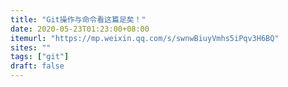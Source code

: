 ```yaml
---
title: "Git操作与命令看这篇足矣！"
date: 2020-05-23T01:23:00+08:00
itemurl: "https://mp.weixin.qq.com/s/swnwBiuyVmhs5iPqv3H6BQ"
sites: ""
tags: ["git"]
draft: false
---
```


